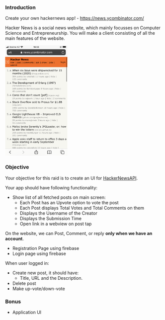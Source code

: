 ### Introduction

Create your own hackernews app! - https://news.ycombinator.com/

Hacker News is a social news website, which mainly focusses on Computer Science and Entrepreneurship. You will make a client consisting of all the main features of the website.

<img src="https://github.com/alem-01/alem_public/blob/master/resources/hackernews.png?raw=true" width="200"/>

### Objective

Your objective for this raid is to create an UI for [HackerNewsAPI](https://github.com/HackerNews/API).

Your app should have following functionality:

- Show list of all fetched posts on main screen:
  - Each Post has an Upvote option to vote the post
  - Each Post displays Total Votes and Total Comments on them
  - Displays the Username of the Creator
  - Displays the Submission Time
  - Open link in a webview on post tap

On the website, we can Post, Comment, or reply **only when we have an account**.

- Registration Page using firebase
- Login page using firebase

When user logged in:

- Create new post, it should have:
  - Title, URL and the Description.
- Delete post
- Make up-vote/down-vote

### Bonus

- Application UI
